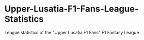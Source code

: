 # Upper-Lusatia-F1-Fans-League-Statistics
League statistics of the "Upper Lusatia F1 Fans" F1 Fantasy League

